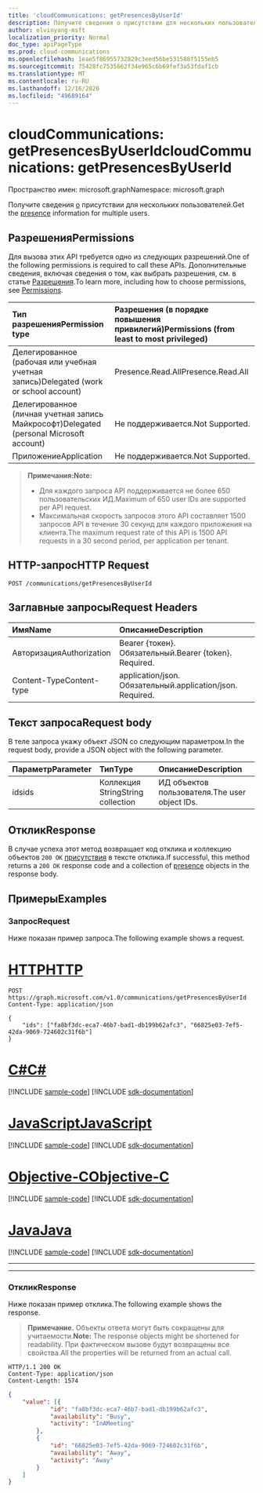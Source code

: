 ```yaml
---
title: 'cloudCommunications: getPresencesByUserId'
description: Получите сведения о присутствии для нескольких пользователей.
author: elvinyang-msft
localization_priority: Normal
doc_type: apiPageType
ms.prod: cloud-communications
ms.openlocfilehash: 1eae5f86955732829c3eed56be531588f5155eb5
ms.sourcegitcommit: 75428fc7535662f34e965c6b69fef3a53fdaf1cb
ms.translationtype: MT
ms.contentlocale: ru-RU
ms.lasthandoff: 12/16/2020
ms.locfileid: "49689164"
---
```

# <a name="cloudcommunications-getpresencesbyuserid"></a><span data-ttu-id="c2981-103">cloudCommunications: getPresencesByUserId</span><span class="sxs-lookup"><span data-stu-id="c2981-103">cloudCommunications: getPresencesByUserId</span></span>

<span data-ttu-id="c2981-104">Пространство имен: microsoft.graph</span><span class="sxs-lookup"><span data-stu-id="c2981-104">Namespace: microsoft.graph</span></span>

<span data-ttu-id="c2981-105">Получите сведения [о](../resources/presence.md) присутствии для нескольких пользователей.</span><span class="sxs-lookup"><span data-stu-id="c2981-105">Get the [presence](../resources/presence.md) information for multiple users.</span></span>

## <a name="permissions"></a><span data-ttu-id="c2981-106">Разрешения</span><span class="sxs-lookup"><span data-stu-id="c2981-106">Permissions</span></span>
<span data-ttu-id="c2981-107">Для вызова этих API требуется одно из следующих разрешений.</span><span class="sxs-lookup"><span data-stu-id="c2981-107">One of the following permissions is required to call these APIs.</span></span> <span data-ttu-id="c2981-108">Дополнительные сведения, включая сведения о том, как выбрать разрешения, см. в статье [Разрешения](/graph/permissions-reference).</span><span class="sxs-lookup"><span data-stu-id="c2981-108">To learn more, including how to choose permissions, see [Permissions](/graph/permissions-reference).</span></span>

| <span data-ttu-id="c2981-109">Тип разрешения</span><span class="sxs-lookup"><span data-stu-id="c2981-109">Permission type</span></span> | <span data-ttu-id="c2981-110">Разрешения (в порядке повышения привилегий)</span><span class="sxs-lookup"><span data-stu-id="c2981-110">Permissions (from least to most privileged)</span></span>                  |
| :-------------- | :----------------------------------------------------------- |
| <span data-ttu-id="c2981-111">Делегированное (рабочая или учебная учетная запись)</span><span class="sxs-lookup"><span data-stu-id="c2981-111">Delegated (work or school account)</span></span>     | <span data-ttu-id="c2981-112">Presence.Read.All</span><span class="sxs-lookup"><span data-stu-id="c2981-112">Presence.Read.All</span></span>                         |
| <span data-ttu-id="c2981-113">Делегированное (личная учетная запись Майкрософт)</span><span class="sxs-lookup"><span data-stu-id="c2981-113">Delegated (personal Microsoft account)</span></span> | <span data-ttu-id="c2981-114">Не поддерживается.</span><span class="sxs-lookup"><span data-stu-id="c2981-114">Not Supported.</span></span>                         |
| <span data-ttu-id="c2981-115">Приложение</span><span class="sxs-lookup"><span data-stu-id="c2981-115">Application</span></span>                            | <span data-ttu-id="c2981-116">Не поддерживается.</span><span class="sxs-lookup"><span data-stu-id="c2981-116">Not Supported.</span></span>                                  |

> <span data-ttu-id="c2981-117">**Примечания:**</span><span class="sxs-lookup"><span data-stu-id="c2981-117">**Note:**</span></span>
> * <span data-ttu-id="c2981-118">Для каждого запроса API поддерживается не более 650 пользовательских ИД.</span><span class="sxs-lookup"><span data-stu-id="c2981-118">Maximum of 650 user IDs are supported per API request.</span></span>
> * <span data-ttu-id="c2981-119">Максимальная скорость запросов этого API составляет 1500 запросов API в течение 30 секунд для каждого приложения на клиента.</span><span class="sxs-lookup"><span data-stu-id="c2981-119">The maximum request rate of this API is 1500 API requests in a 30 second period, per application per tenant.</span></span>

## <a name="http-request"></a><span data-ttu-id="c2981-120">HTTP-запрос</span><span class="sxs-lookup"><span data-stu-id="c2981-120">HTTP Request</span></span>
<!-- { "blockType": "ignored" } -->
```http
POST /communications/getPresencesByUserId
```

## <a name="request-headers"></a><span data-ttu-id="c2981-121">Заглавные запросы</span><span class="sxs-lookup"><span data-stu-id="c2981-121">Request Headers</span></span>
| <span data-ttu-id="c2981-122">Имя</span><span class="sxs-lookup"><span data-stu-id="c2981-122">Name</span></span>          | <span data-ttu-id="c2981-123">Описание</span><span class="sxs-lookup"><span data-stu-id="c2981-123">Description</span></span>               |
|:--------------|:--------------------------|
| <span data-ttu-id="c2981-124">Авторизация</span><span class="sxs-lookup"><span data-stu-id="c2981-124">Authorization</span></span> | <span data-ttu-id="c2981-p102">Bearer {токен}. Обязательный.</span><span class="sxs-lookup"><span data-stu-id="c2981-p102">Bearer {token}. Required.</span></span> |
|<span data-ttu-id="c2981-127">Content-Type</span><span class="sxs-lookup"><span data-stu-id="c2981-127">Content-type</span></span> | <span data-ttu-id="c2981-p103">application/json. Обязательный.</span><span class="sxs-lookup"><span data-stu-id="c2981-p103">application/json. Required.</span></span> |


## <a name="request-body"></a><span data-ttu-id="c2981-130">Текст запроса</span><span class="sxs-lookup"><span data-stu-id="c2981-130">Request body</span></span>

<span data-ttu-id="c2981-131">В теле запроса укажу объект JSON со следующим параметром.</span><span class="sxs-lookup"><span data-stu-id="c2981-131">In the request body, provide a JSON object with the following parameter.</span></span>

| <span data-ttu-id="c2981-132">Параметр</span><span class="sxs-lookup"><span data-stu-id="c2981-132">Parameter</span></span>      | <span data-ttu-id="c2981-133">Тип</span><span class="sxs-lookup"><span data-stu-id="c2981-133">Type</span></span>    |<span data-ttu-id="c2981-134">Описание</span><span class="sxs-lookup"><span data-stu-id="c2981-134">Description</span></span>|
|:---------------|:--------|:----------|
|<span data-ttu-id="c2981-135">ids</span><span class="sxs-lookup"><span data-stu-id="c2981-135">ids</span></span>|<span data-ttu-id="c2981-136">Коллекция String</span><span class="sxs-lookup"><span data-stu-id="c2981-136">String collection</span></span>|<span data-ttu-id="c2981-137">ИД объектов пользователя.</span><span class="sxs-lookup"><span data-stu-id="c2981-137">The user object IDs.</span></span>|

## <a name="response"></a><span data-ttu-id="c2981-138">Отклик</span><span class="sxs-lookup"><span data-stu-id="c2981-138">Response</span></span>

<span data-ttu-id="c2981-139">В случае успеха этот метод возвращает код отклика и коллекцию объектов `200 OK` [присутствия](../resources/presence.md) в тексте отклика.</span><span class="sxs-lookup"><span data-stu-id="c2981-139">If successful, this method returns a `200 OK` response code and a collection of [presence](../resources/presence.md) objects in the response body.</span></span>


## <a name="examples"></a><span data-ttu-id="c2981-140">Примеры</span><span class="sxs-lookup"><span data-stu-id="c2981-140">Examples</span></span>

### <a name="request"></a><span data-ttu-id="c2981-141">Запрос</span><span class="sxs-lookup"><span data-stu-id="c2981-141">Request</span></span>
<span data-ttu-id="c2981-142">Ниже показан пример запроса.</span><span class="sxs-lookup"><span data-stu-id="c2981-142">The following example shows a request.</span></span>


# <a name="http"></a>[<span data-ttu-id="c2981-143">HTTP</span><span class="sxs-lookup"><span data-stu-id="c2981-143">HTTP</span></span>](#tab/http)
<!-- {
  "blockType": "request",
  "name": "get-presence-multiple-users"
}-->

```http
POST https://graph.microsoft.com/v1.0/communications/getPresencesByUserId
Content-Type: application/json

{
    "ids": ["fa8bf3dc-eca7-46b7-bad1-db199b62afc3", "66825e03-7ef5-42da-9069-724602c31f6b"]
}
```
# <a name="c"></a>[<span data-ttu-id="c2981-144">C#</span><span class="sxs-lookup"><span data-stu-id="c2981-144">C#</span></span>](#tab/csharp)
[!INCLUDE [sample-code](../includes/snippets/csharp/get-presence-multiple-users-csharp-snippets.md)]
[!INCLUDE [sdk-documentation](../includes/snippets/snippets-sdk-documentation-link.md)]

# <a name="javascript"></a>[<span data-ttu-id="c2981-145">JavaScript</span><span class="sxs-lookup"><span data-stu-id="c2981-145">JavaScript</span></span>](#tab/javascript)
[!INCLUDE [sample-code](../includes/snippets/javascript/get-presence-multiple-users-javascript-snippets.md)]
[!INCLUDE [sdk-documentation](../includes/snippets/snippets-sdk-documentation-link.md)]

# <a name="objective-c"></a>[<span data-ttu-id="c2981-146">Objective-C</span><span class="sxs-lookup"><span data-stu-id="c2981-146">Objective-C</span></span>](#tab/objc)
[!INCLUDE [sample-code](../includes/snippets/objc/get-presence-multiple-users-objc-snippets.md)]
[!INCLUDE [sdk-documentation](../includes/snippets/snippets-sdk-documentation-link.md)]

# <a name="java"></a>[<span data-ttu-id="c2981-147">Java</span><span class="sxs-lookup"><span data-stu-id="c2981-147">Java</span></span>](#tab/java)
[!INCLUDE [sample-code](../includes/snippets/java/get-presence-multiple-users-java-snippets.md)]
[!INCLUDE [sdk-documentation](../includes/snippets/snippets-sdk-documentation-link.md)]

---


---

### <a name="response"></a><span data-ttu-id="c2981-148">Отклик</span><span class="sxs-lookup"><span data-stu-id="c2981-148">Response</span></span>
<span data-ttu-id="c2981-149">Ниже показан пример отклика.</span><span class="sxs-lookup"><span data-stu-id="c2981-149">The following example shows the response.</span></span>

> <span data-ttu-id="c2981-150">**Примечание.** Объекты ответа могут быть сокращены для учитаемости.</span><span class="sxs-lookup"><span data-stu-id="c2981-150">**Note:** The response objects might be shortened for readability.</span></span> <span data-ttu-id="c2981-151">При фактическом вызове будут возвращены все свойства.</span><span class="sxs-lookup"><span data-stu-id="c2981-151">All the properties will be returned from an actual call.</span></span>

<!-- {
  "blockType": "response",
  "name": "get-presence-multiple-users",
  "truncated": "true",
  "@odata.type": "microsoft.graph.presence"
}-->

```http
HTTP/1.1 200 OK
Content-Type: application/json
Content-Length: 1574
```
```json
{
    "value": [{
            "id": "fa8bf3dc-eca7-46b7-bad1-db199b62afc3",
            "availability": "Busy",
            "activity": "InAMeeting"
        },
        {
            "id": "66825e03-7ef5-42da-9069-724602c31f6b",
            "availability": "Away",
            "activity": "Away"
        }
    ]
}
```

<!-- uuid: 8fcb5dbc-d5aa-4681-8e31-b001d5168d79
2015-10-25 14:57:30 UTC -->
<!--
{
  "type": "#page.annotation",
  "description": "List Presence Information",
  "keywords": "",
  "section": "documentation",
  "tocPath": "",
  "suppressions": [
  ]
}
-->


